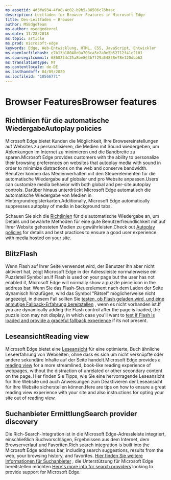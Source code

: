 ```yaml
---
ms.assetid: 4d3fa934-4fa8-4c02-b9b5-88506c76baac
description: Leitfäden für Browser Features in Microsoft Edge
title: Dev-Leitfaden – Browser
author: MSEdgeTeam
ms.author: msedgedevrel
ms.date: 11/28/2018
ms.topic: article
ms.prod: microsoft-edge
keywords: Edge, Web-Entwicklung, HTML, CSS, JavaScript, Entwickler
ms.openlocfilehash: e7b13b18048e0a703ca5e2a0e5b52712f41c2101
ms.sourcegitcommit: 6860234c25a8be863b7f29a54838e78e120dbb62
ms.translationtype: MT
ms.contentlocale: de-DE
ms.lasthandoff: 04/09/2020
ms.locfileid: "10566771"
---
```

# <span data-ttu-id="f042e-104">Browser Features</span><span class="sxs-lookup"><span data-stu-id="f042e-104">Browser features</span></span>

## <span data-ttu-id="f042e-105">Richtlinien für die automatische Wiedergabe</span><span class="sxs-lookup"><span data-stu-id="f042e-105">Autoplay policies</span></span>

 <span data-ttu-id="f042e-106">Microsoft Edge bietet Kunden die Möglichkeit, Ihre Browsereinstellungen auf Websites zu personalisieren, die Medien mit Sound wiedergeben, um Ablenkungen im Internet zu minimieren und die Bandbreite zu sparen.</span><span class="sxs-lookup"><span data-stu-id="f042e-106">Microsoft Edge provides customers with the ability to personalize their browsing preferences on websites that autoplay media with sound in order to minimize distractions on the web and conserve bandwidth.</span></span> <span data-ttu-id="f042e-107">Benutzer können das Medienverhalten mit den Steuerelementen für die automatische Wiedergabe auf globaler und pro Website anpassen.</span><span class="sxs-lookup"><span data-stu-id="f042e-107">Users can customize media behavior with both global and per-site autoplay controls.</span></span> <span data-ttu-id="f042e-108">Darüber hinaus unterdrückt Microsoft Edge automatisch die automatische Wiedergabe von Medien in Hintergrundregisterkarten.</span><span class="sxs-lookup"><span data-stu-id="f042e-108">Additionally, Microsoft Edge automatically suppresses autoplay of media in background tabs.</span></span>

<span data-ttu-id="f042e-109">Schauen Sie sich die [Richtlinien](./browser-features/autoplay-policies.md) für die automatische Wiedergabe an, um Details und bewährte Methoden für eine gute Benutzerfreundlichkeit mit auf Ihrer Website gehosteten Medien zu gewährleisten.</span><span class="sxs-lookup"><span data-stu-id="f042e-109">Check out [Autoplay policies](./browser-features/autoplay-policies.md) for details and best practices to ensure a good user experience with media hosted on your site.</span></span>

## <span data-ttu-id="f042e-110">Blitz</span><span class="sxs-lookup"><span data-stu-id="f042e-110">Flash</span></span>
<span data-ttu-id="f042e-111">Wenn Flash auf Ihrer Seite verwendet wird, der Benutzer ihn aber nicht aktiviert hat, zeigt Microsoft Edge in der Adressleiste normalerweise ein Puzzleteil Symbol an.</span><span class="sxs-lookup"><span data-stu-id="f042e-111">If Flash is used on your page but the user has not enabled it, Microsoft Edge will normally show a puzzle piece icon in the address bar.</span></span> <span data-ttu-id="f042e-112">Wenn Sie das Flash-Steuerelement nach dem Laden der Seite dynamisch hinzufügen, wird das Symbol "Rätsel" möglicherweise nicht angezeigt, in diesem Fall sollten Sie [testen, ob Flash geladen wird, und eine anmutige Fallback-Erfahrung bereitstellen](./browser-features/flash.md) , wenn es nicht vorhanden ist.</span><span class="sxs-lookup"><span data-stu-id="f042e-112">If you are dynamically adding the Flash control after the page is loaded, the puzzle icon may not display, in which case you'll want to [test if Flash is loaded and provide a graceful fallback experience](./browser-features/flash.md) if its not present.</span></span>

## <span data-ttu-id="f042e-113">Leseansicht</span><span class="sxs-lookup"><span data-stu-id="f042e-113">Reading view</span></span>
<span data-ttu-id="f042e-114">Microsoft Edge bietet eine [Leseansicht](./browser-features/reading-view.md) für eine optimierte, Buch ähnliche Leseerfahrung von Webseiten, ohne dass es sich um nicht verknüpfte oder andere sekundäre Inhalte auf der Seite handelt.</span><span class="sxs-lookup"><span data-stu-id="f042e-114">Microsoft Edge provides a [reading view](./browser-features/reading-view.md) for a more streamlined, book-like reading experience of webpages, without the distraction of unrelated or other secondary content on the page.</span></span> <span data-ttu-id="f042e-115">Hier finden Sie Tipps, wie Sie eine hervorragende Leseansicht für Ihre Website und auch Anweisungen zum Deaktivieren der Leseansicht für Ihre Website sicherstellen können.</span><span class="sxs-lookup"><span data-stu-id="f042e-115">Here are tips on how to ensure a great reading view experience with your site and also instructions for opting your site out of reading view.</span></span>

## <span data-ttu-id="f042e-116">Suchanbieter Ermittlung</span><span class="sxs-lookup"><span data-stu-id="f042e-116">Search provider discovery</span></span>

<span data-ttu-id="f042e-117">Die Rich-Search-Integration ist in die Microsoft Edge-Adressleiste integriert, einschließlich Suchvorschlägen, Ergebnissen aus dem Internet, dem Browserverlauf und Favoriten.</span><span class="sxs-lookup"><span data-stu-id="f042e-117">Rich search integration is built into the Microsoft Edge address bar, including search suggestions, results from the web, your browsing history, and favorites.</span></span> <span data-ttu-id="f042e-118">[Hier finden Sie weitere Informationen für Suchanbieter](./browser-features/search-provider-discovery.md) , die Unterstützung für Microsoft Edge bereitstellen möchten.</span><span class="sxs-lookup"><span data-stu-id="f042e-118">[Here's more info for search providers](./browser-features/search-provider-discovery.md) looking to provide support for Microsoft Edge.</span></span>
